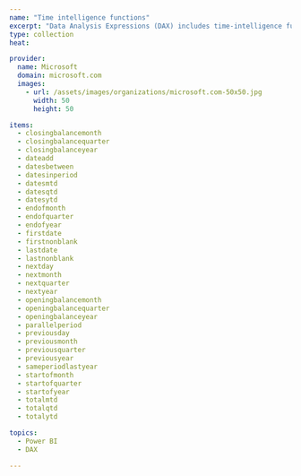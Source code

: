 ```yaml
---
name: "Time intelligence functions"
excerpt: "Data Analysis Expressions (DAX) includes time-intelligence functions that enable you to manipulate data using time periods, including days, months, quarters, and years, and then build and compare calculations over those periods."
type: collection
heat: 

provider:
  name: Microsoft
  domain: microsoft.com
  images:
    - url: /assets/images/organizations/microsoft.com-50x50.jpg
      width: 50
      height: 50

items:
  - closingbalancemonth
  - closingbalancequarter
  - closingbalanceyear
  - dateadd
  - datesbetween
  - datesinperiod
  - datesmtd
  - datesqtd
  - datesytd
  - endofmonth
  - endofquarter
  - endofyear
  - firstdate
  - firstnonblank
  - lastdate
  - lastnonblank
  - nextday
  - nextmonth
  - nextquarter
  - nextyear
  - openingbalancemonth
  - openingbalancequarter
  - openingbalanceyear
  - parallelperiod
  - previousday
  - previousmonth
  - previousquarter
  - previousyear
  - sameperiodlastyear
  - startofmonth
  - startofquarter
  - startofyear
  - totalmtd
  - totalqtd
  - totalytd

topics:
  - Power BI
  - DAX

---
```



